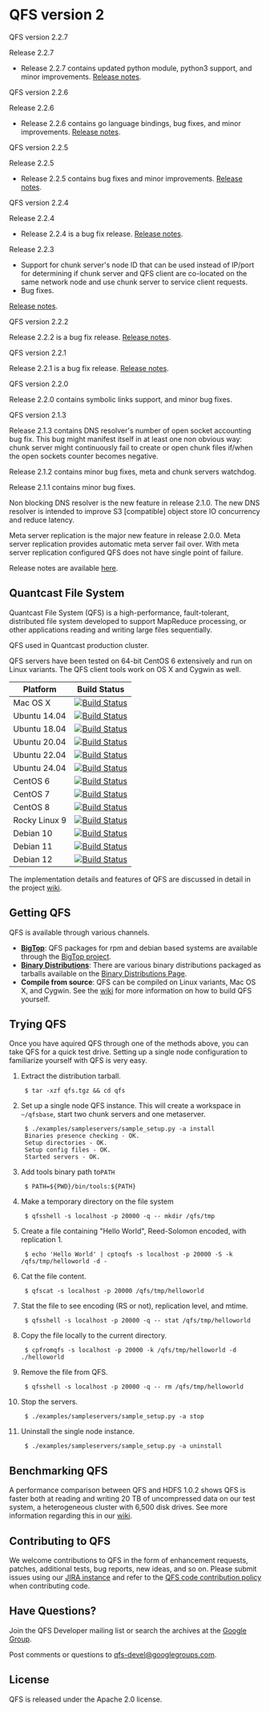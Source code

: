 # QFS version 2

QFS version 2.2.7

Release 2.2.7

- Release 2.2.7 contains updated python module, python3 support, and minor improvements. [Release notes](https://github.com/quantcast/qfs/wiki/Release-Notes).

QFS version 2.2.6

Release 2.2.6

- Release 2.2.6 contains go language bindings, bug fixes, and minor improvements. [Release notes](https://github.com/quantcast/qfs/wiki/Release-Notes).

QFS version 2.2.5

Release 2.2.5

- Release 2.2.5 contains bug fixes and minor improvements. [Release notes](https://github.com/quantcast/qfs/wiki/Release-Notes).

QFS version 2.2.4

Release 2.2.4

- Release 2.2.4 is a bug fix release. [Release notes](https://github.com/quantcast/qfs/wiki/Release-Notes).

Release 2.2.3

- Support for chunk server's node ID that can be used instead of IP/port for
  determining if chunk server and QFS client are co-located on the same network
  node and use chunk server to service client requests.
- Bug fixes.

[Release notes](https://github.com/quantcast/qfs/wiki/Release-Notes).

QFS version 2.2.2

Release 2.2.2 is a bug fix release. [Release notes](https://github.com/quantcast/qfs/wiki/Release-Notes).

QFS version 2.2.1

Release 2.2.1 is a bug fix release. [Release notes](https://github.com/quantcast/qfs/wiki/Release-Notes).

QFS version 2.2.0

Release 2.2.0 contains symbolic links support, and minor bug fixes.

QFS version 2.1.3

Release 2.1.3 contains DNS resolver's number of open socket accounting bug fix.
This bug might manifest itself in at least one non obvious way: chunk server
might continuously fail to create or open chunk files if/when the open sockets
counter becomes negative.

Release 2.1.2 contains minor bug fixes, meta and chunk servers watchdog.

Release 2.1.1 contains minor bug fixes.

Non blocking DNS resolver is the new feature in release 2.1.0. The new
DNS resolver is intended to improve S3 [compatible] object store IO
concurrency and reduce latency.

Meta server replication is the major new feature in release 2.0.0. Meta server
replication provides automatic meta server fail over. With meta server replication
configured QFS does not have single point of failure.

Release notes are available [here](https://github.com/quantcast/qfs/wiki/Release-Notes).

## Quantcast File System

Quantcast File System (QFS) is a high-performance, fault-tolerant, distributed
file system developed to support MapReduce processing, or other applications
reading and writing large files sequentially.

QFS used in Quantcast production cluster.

QFS servers have been tested on 64-bit CentOS 6 extensively and run on Linux
variants. The QFS client tools work on OS X and Cygwin as well.

| Platform      | Build Status                                                                                                                                                          |
| ------------- | --------------------------------------------------------------------------------------------------------------------------------------------------------------------- |
| Mac OS X      | [![Build Status](https://github.com/quantcast/qfs/actions/workflows/build.yml/badge.svg?branch=master)](https://github.com/quantcast/qfs/actions/workflows/build.yml) |
| Ubuntu 14.04  | [![Build Status](https://github.com/quantcast/qfs/actions/workflows/build.yml/badge.svg?branch=master)](https://github.com/quantcast/qfs/actions/workflows/build.yml) |
| Ubuntu 18.04  | [![Build Status](https://github.com/quantcast/qfs/actions/workflows/build.yml/badge.svg?branch=master)](https://github.com/quantcast/qfs/actions/workflows/build.yml) |
| Ubuntu 20.04  | [![Build Status](https://github.com/quantcast/qfs/actions/workflows/build.yml/badge.svg?branch=master)](https://github.com/quantcast/qfs/actions/workflows/build.yml) |
| Ubuntu 22.04  | [![Build Status](https://github.com/quantcast/qfs/actions/workflows/build.yml/badge.svg?branch=master)](https://github.com/quantcast/qfs/actions/workflows/build.yml) |
| Ubuntu 24.04  | [![Build Status](https://github.com/quantcast/qfs/actions/workflows/build.yml/badge.svg?branch=master)](https://github.com/quantcast/qfs/actions/workflows/build.yml) |
| CentOS 6      | [![Build Status](https://github.com/quantcast/qfs/actions/workflows/build.yml/badge.svg?branch=master)](https://github.com/quantcast/qfs/actions/workflows/build.yml) |
| CentOS 7      | [![Build Status](https://github.com/quantcast/qfs/actions/workflows/build.yml/badge.svg?branch=master)](https://github.com/quantcast/qfs/actions/workflows/build.yml) |
| CentOS 8      | [![Build Status](https://github.com/quantcast/qfs/actions/workflows/build.yml/badge.svg?branch=master)](https://github.com/quantcast/qfs/actions/workflows/build.yml) |
| Rocky Linux 9 | [![Build Status](https://github.com/quantcast/qfs/actions/workflows/build.yml/badge.svg?branch=master)](https://github.com/quantcast/qfs/actions/workflows/build.yml) |
| Debian 10     | [![Build Status](https://github.com/quantcast/qfs/actions/workflows/build.yml/badge.svg?branch=master)](https://github.com/quantcast/qfs/actions/workflows/build.yml) |
| Debian 11     | [![Build Status](https://github.com/quantcast/qfs/actions/workflows/build.yml/badge.svg?branch=master)](https://github.com/quantcast/qfs/actions/workflows/build.yml) |
| Debian 12     | [![Build Status](https://github.com/quantcast/qfs/actions/workflows/build.yml/badge.svg?branch=master)](https://github.com/quantcast/qfs/actions/workflows/build.yml) |

The implementation details and features of QFS are discussed in detail in the
project [wiki](https://github.com/quantcast/qfs/wiki/Introduction-To-QFS).

## Getting QFS

QFS is available through various channels.

- **[BigTop][bigtop]**: QFS packages for rpm and debian
  based systems are available through the [BigTop project][packages].
- **[Binary Distributions][bd]**: There are various binary distributions
  packaged as tarballs available on the [Binary Distributions Page][bd].
- **Compile from source**: QFS can be compiled on Linux variants, Mac OS X, and
  Cygwin. See the [wiki][develop] for more information on how to build QFS
  yourself.

## Trying QFS

Once you have aquired QFS through one of the methods above, you can take QFS for
a quick test drive. Setting up a single node configuration to familiarize
yourself with QFS is very easy.

1. Extract the distribution tarball.

        $ tar -xzf qfs.tgz && cd qfs
        
1. Set up a single node QFS instance. This will create a workspace in
    `~/qfsbase`, start two chunk servers and one metaserver.

        $ ./examples/sampleservers/sample_setup.py -a install
        Binaries presence checking - OK.
        Setup directories - OK.
        Setup config files - OK.
        Started servers - OK.

1. Add tools binary path to`PATH`

        $ PATH=${PWD}/bin/tools:${PATH}
        
1. Make a temporary directory on the file system

        $ qfsshell -s localhost -p 20000 -q -- mkdir /qfs/tmp
        
1. Create a file containing "Hello World", Reed-Solomon encoded, with
    replication 1.

        $ echo 'Hello World' | cptoqfs -s localhost -p 20000 -S -k /qfs/tmp/helloworld -d -
        
1. Cat the file content.

        $ qfscat -s localhost -p 20000 /qfs/tmp/helloworld
        
1. Stat the file to see encoding (RS or not), replication level, and mtime.

        $ qfsshell -s localhost -p 20000 -q -- stat /qfs/tmp/helloworld
        
1. Copy the file locally to the current directory.

        $ cpfromqfs -s localhost -p 20000 -k /qfs/tmp/helloworld -d ./helloworld
        
1. Remove the file from QFS.

        $ qfsshell -s localhost -p 20000 -q -- rm /qfs/tmp/helloworld
        
1. Stop the servers.

        $ ./examples/sampleservers/sample_setup.py -a stop
        
1. Uninstall the single node instance.

        $ ./examples/sampleservers/sample_setup.py -a uninstall
        

## Benchmarking QFS

A performance comparison between QFS and HDFS 1.0.2 shows QFS is faster both at
reading and writing 20 TB of uncompressed data on our test system, a
heterogeneous cluster with 6,500 disk drives. See more information regarding
this in our [wiki][perf].

## Contributing to QFS

We welcome contributions to QFS in the form of enhancement requests, patches,
additional tests, bug reports, new ideas, and so on. Please submit issues using
our [JIRA instance][issues] and refer to the [QFS code contribution policy][ccp]
when contributing code.

## Have Questions?

Join the QFS Developer mailing list or search the archives at the
[Google Group](http://groups.google.com/group/qfs-devel).

Post comments or questions to <qfs-devel@googlegroups.com>.

## License

QFS is released under the Apache 2.0 license.

[bd]: https://github.com/quantcast/qfs/wiki/Binary-Distributions
[bigtop]: https://bigtop.apache.org/
[ccp]: https://github.com/quantcast/qfs/wiki/Code-Contribution-Policy
[issues]: https://quantcast.atlassian.net
[packages]: https://ci.bigtop.apache.org/view/Packages/job/Bigtop-trunk-packages
[perf]: https://github.com/quantcast/qfs/wiki/Performance-Comparison-to-HDFS
[develop]: https://github.com/quantcast/qfs/wiki/Developer-Documentation
